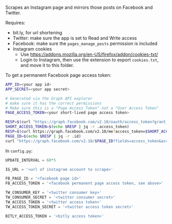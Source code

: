 Scrapes an Instagram page and mirrors those posts on Facebook and Twitter.

Requires:

- bit.ly, for url shortening
- Twitter: make sure the app is set to Read and Write access
- Facebook: make sure the `pages_manage_posts` permission is included
- Instagram cookies
    - Use <https://addons.mozilla.org/en-US/firefox/addon/cookies-txt/>
    - Login to Instagram, then use the extension to export `cookies.txt`, and move it to this folder.

To get a permanent Facebook page access token:

```bash
APP_ID=<your app id>
APP_SECRET=<your app secret>

# Generated via the Graph API explorer
# make sure it has the correct permissions
# Make sure this is a "Page Access Token" not a "User Access Token"
PAGE_ACCESS_TOKEN=<your short-lived page access token>

RESP=$(curl "https://graph.facebook.com/v2.10/oauth/access_token?grant_type=fb_exchange_token&client_id=$APP_ID&client_secret=$APP_SECRET&fb_exchange_token=$PAGE_ACCESS_TOKEN")
SHORT_ACCESS_TOKEN=$(echo $RESP | jq -r .access_token)
RESP=$(curl https://graph.facebook.com/v2.10/me?access_token=$SHORT_ACCESS_TOKEN)
PAGE_ID=$(echo $RESP | jq -r .id)
curl "https://graph.facebook.com/v2.10/$PAGE_ID?fields=access_token&access_token=$SHORT_ACCESS_TOKEN"
```

In `config.py`:

```python
UPDATE_INTERVAL = 60*5

IG_URL = '<url of instagram account to scrape>'

FB_PAGE_ID = '<facebook page id>'
FB_ACCESS_TOKEN = '<facebook permanent page access token, see above>'

TW_CONSUMER_KEY = '<twitter consumer key>'
TW_CONSUMER_SECRET = '<twitter consumer secret>'
TW_ACCESS_TOKEN = '<twitter access token>'
TW_ACCESS_TOKEN_SECRET = '<twitter access token secret>'

BITLY_ACCESS_TOKEN = '<bitly access token>'
```
